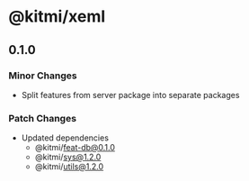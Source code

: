 # @kitmi/xeml

## 0.1.0

### Minor Changes

-   Split features from server package into separate packages

### Patch Changes

-   Updated dependencies
    -   @kitmi/feat-db@0.1.0
    -   @kitmi/sys@1.2.0
    -   @kitmi/utils@1.2.0
